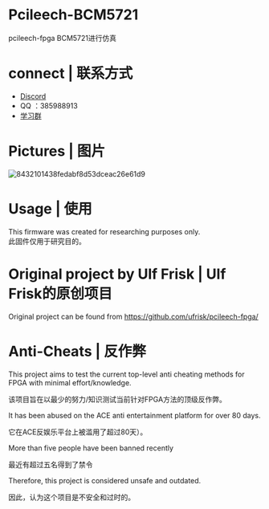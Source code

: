# Pcileech-BCM5721
pcileech-fpga BCM5721进行仿真

# connect | 联系方式
* [Discord](https://discord.gg/GvCKVegSbr)
* QQ ：385988913
* [学习群 ](http://qm.qq.com/cgi-bin/qm/qr?_wv=1027&k=JyQKMdXMLaEUGXxV9Ep_zk9GxOBrqVGf&authKey=PkHVshFZlo0xIHfuGnpwTpxhnha0emaBHH9u4TvD%2FAAxB4qL4mnPM8orfig%2FjxFE&noverify=0&group_code=175967814)

# Pictures | 图片
![8432101438fedabf8d53dceac26e61d9](https://github.com/user-attachments/assets/a6b8327d-9c0e-4bb3-9ae5-057d007c0809)


# Usage | 使用
This firmware was created for researching purposes only.  \
此固件仅用于研究目的。

# Original project by Ulf Frisk | Ulf Frisk的原创项目
Original project can be found from https://github.com/ufrisk/pcileech-fpga/  

# Anti-Cheats | 反作弊
This project aims to test the current top-level anti cheating methods for FPGA with minimal effort/knowledge.   

该项目旨在以最少的努力/知识测试当前针对FPGA方法的顶级反作弊。  

It has been abused on the ACE anti entertainment platform for over 80 days.

它在ACE反娱乐平台上被滥用了超过80天）。

More than five people have been banned recently

最近有超过五名得到了禁令
﻿

Therefore, this project is considered unsafe and outdated.

因此，认为这个项目是不安全和过时的。



